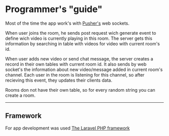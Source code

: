 Programmer's "guide"
=================

Most of the time the app work's with [Pusher's](https://pusher.com ) web sockets.

When user joins the room, he sends post request wich generate event to define wich video is currently playing in this room. The server gets this information by searching in table with videos for video with current room's id.

When user adds new video or send chat message, the server creates a record in their own tables with current room id. It also sends by web socket's the information about new video/message added in current room's channel. Each user in the room is listening for this channel, so after recieving this event, they updates their clients data.

Rooms don not have their own table, so for every random string you can create a room.

--------------------------

Framework
----------------

For app development was used [The Laravel PHP framework](https://laravel.com/)